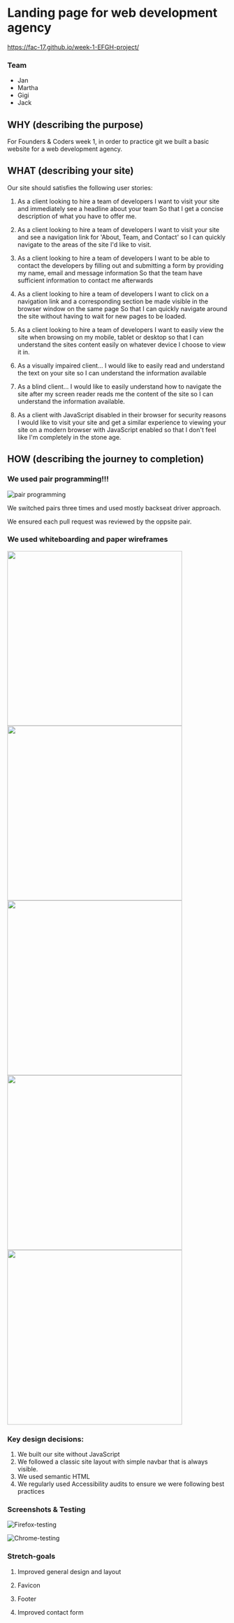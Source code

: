 # Landing page for web development agency

https://fac-17.github.io/week-1-EFGH-project/

### Team

* Jan
* Martha
* Gigi
* Jack


## WHY (describing the purpose)
For Founders & Coders week 1, in order to practice git we built a basic website for a web development agency. 

## WHAT (describing your site)
Our site should satisfies the following user stories: 

1. As a client looking to hire a team of developers I want to visit your site and immediately see a headline about your team So that I get a concise description of what you have to offer me.

2. As a client looking to hire a team of developers I want to visit your site and see a navigation link for 'About, Team, and Contact' so I can quickly navigate to the areas of the site I'd like to visit.

3. As a client looking to hire a team of developers I want to be able to contact the developers by filling out and submitting a form by providing my name, email and message information So that the team have sufficient information to contact me afterwards

4. As a client looking to hire a team of developers I want to click on a navigation link and a corresponding section be made visible in the browser window on the same page So that I can quickly navigate around the site without having to wait for new pages to be loaded.

5. As a client looking to hire a team of developers I want to easily view the site when browsing on my mobile, tablet or desktop so that I can understand the sites content easily on whatever device I choose to view it in.

6. As a visually impaired client... I would like to easily read and understand the text on your site so I can understand the information available

7. As a blind client... I would like to easily understand how to navigate the site after my screen reader reads me the content of the site so I can understand the information available.

8. As a client with JavaScript disabled in their browser for security reasons I would like to visit your site and get a similar experience to viewing your site on a modern browser with JavaScript enabled so that I don't feel like I'm completely in the stone age.


## HOW (describing the journey to completion)

### We used pair programming!!!

![pair programming](https://media.giphy.com/media/3o6Mbb5RB1dpkNIZFK/giphy.gif)

We switched pairs three times and used mostly backseat driver approach. 

We ensured each pull request was reviewed by the oppsite pair. 

### We used whiteboarding and paper wireframes

<img src="https://i.imgur.com/RhtK9LM.jpg" width=400px>

<img src="https://i.imgur.com/5D9I9ps.jpg" width=400px>

<img src="https://i.imgur.com/qDUH3NL.jpg" width=400px>

<img src="https://i.imgur.com/By2lU4D.jpg" width=400px>

<img src="https://i.imgur.com/yNI6puW.jpg" width=400px>

### Key design decisions: 
1. We built our site without JavaScript
2. We followed a classic site layout with simple navbar that is always visible. 
3. We used semantic HTML
4. We regularly used Accessibility audits to ensure we were following best practices

### Screenshots & Testing
![Firefox-testing](https://i.imgur.com/0SDEpk6.jpg)

![Chrome-testing](https://i.imgur.com/VmusqLd.jpg)

### Stretch-goals
1. Improved general design and layout

2. Favicon

3. Footer

4. Improved contact form

